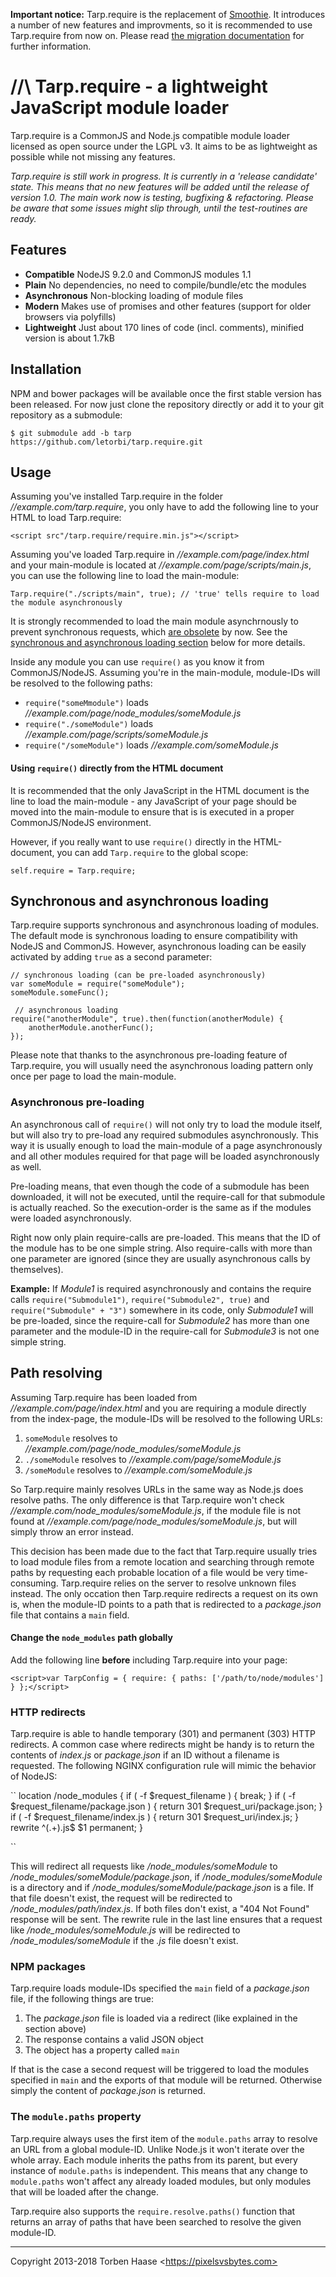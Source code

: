 **Important notice:** Tarp.require is the replacement of [Smoothie](https://github.com/letorbi/tarp.require/tree/smoothie).
It introduces a number of new features and improvments, so it is recommended to use Tarp.require from now on. Please
read [the migration documentation](https://github.com/letorbi/tarp.require/blob/master/doc/migration.md) for further
information.

//\ Tarp.require - a lightweight JavaScript module loader
=========================================================
Tarp.require is a CommonJS and Node.js compatible module loader licensed as open source under the LGPL v3. It aims to be
as lightweight as possible while not missing any features.

*Tarp.require is still work in progress. It is currently in a 'release candidate' state. This means that no
new features will be added until the release of version 1.0. The main work now is testing, bugfixing & refactoring.
Please be aware that some issues might slip through, until the test-routines are ready.*

## Features

* **Compatible** NodeJS 9.2.0 and CommonJS modules 1.1
* **Plain** No dependencies, no need to compile/bundle/etc the modules
* **Asynchronous** Non-blocking loading of module files
* **Modern** Makes use of promises and other features (support for older browsers via polyfills)
* **Lightweight** Just about 170 lines of code (incl. comments), minified version is about 1.7kB

## Installation

NPM and bower packages will be available once the first stable version has been released. For now just clone the
repository directly or add it to your git repository as a submodule:

```
$ git submodule add -b tarp https://github.com/letorbi/tarp.require.git
```

## Usage

Assuming you've installed Tarp.require in the folder *//example.com/tarp.require*, you only
have to add the following line to your HTML to load Tarp.require:

```
<script src"/tarp.require/require.min.js"></script>
```

Assuming you've loaded Tarp.require in *//example.com/page/index.html* and your main-module is located at
*//example.com/page/scripts/main.js*, you can use the following line to load the main-module:

```
Tarp.require("./scripts/main", true); // 'true' tells require to load the module asynchronously
```
It is strongly recommended to load the main module asynchrnously to prevent synchronous requests, which [are obsolete](https://xhr.spec.whatwg.org/#the-open()-method) by now. See the [synchronous and asynchronous loading section](#synchronous-and-asynchronous-loading) below for more details.

Inside any module you can use `require()` as you know it from CommonJS/NodeJS. Assuming you're in the main-module,
module-IDs will be resolved to the following paths:

  * `require("someMmodule")` loads *//example.com/page/node_modules/someModule.js*
  * `require("./someModule")` loads *//example.com/page/scripts/someModule.js*
  * `require("/someModule")` loads *//example.com/someModule.js*
  
#### Using `require()` directly from the HTML document

It is recommended that the only JavaScript in the HTML document is the line to load the main-module - any JavaScript of your page should be moved into the main-module to ensure that is is executed in a proper CommonJS/NodeJS environment.

However, if you really want to use `require()` directly in the HTML-document, you can add `Tarp.require` to the global scope:

```
self.require = Tarp.require;
```

## Synchronous and asynchronous loading

Tarp.require supports synchronous and asynchronous loading of modules. The default mode is synchronous loading to
ensure compatibility with NodeJS and CommonJS. However, asynchronous loading can be easily activated by adding `true` as
a second parameter:

```
// synchronous loading (can be pre-loaded asynchronously)
var someModule = require("someModule");
someModule.someFunc();

 // asynchronous loading
require("anotherModule", true).then(function(anotherModule) {
    anotherModule.anotherFunc();
});
```

Please note that thanks to the asynchronous pre-loading feature of Tarp.require, you will usually need the asynchronous
loading pattern only once per page to load the main-module.

### Asynchronous pre-loading

An asynchronous call of `require()` will not only try to load the module itself, but will also try to pre-load any
required submodules asynchronously. This way it is usually enough to load the main-module of a page asynchronously
and all other modules required for that page will be loaded asynchronously as well.

Pre-loading means, that even though the code of a submodule has been downloaded, it will not be executed, until the
require-call for that submodule is actually reached. So the execution-order is the same as if the modules were loaded
asynchronously.

Right now only plain require-calls are pre-loaded. This means that the ID of the module has to be one simple string.
Also require-calls with more than one parameter are ignored (since they are usually asynchronous calls by themselves).

**Example:** If *Module1* is required asynchronously and contains the require calls `require("Submodule1")`,
`require("Submodule2", true)` and `require("Submodule" + "3")` somewhere in its code, only *Submodule1* will be
pre-loaded, since the require-call for *Submodule2* has more than one parameter and the module-ID in the require-call
for *Submodule3* is not one simple string.

## Path resolving

Assuming Tarp.require has been loaded from *//example.com/page/index.html* and you are requiring a module directly
from the index-page, the module-IDs will be resolved to the following URLs:

 1. `someModule` resolves to *//example.com/page/node_modules/someModule.js*
 2. `./someModule` resolves to *//example.com/page/someModule.js*
 3. `/someModule` resolves to *//example.com/someModule.js*

So Tarp.require mainly resolves URLs in the same way as Node.js does resolve paths. The only difference is that
Tarp.require won't check *//example.com/node_modules/someModule.js*, if the module
file is not found at *//example.com/page/node_modules/someModule.js*, but will simply throw an error instead.

This decision has been made due to the fact that Tarp.require usually tries to load module files from a remote location
and searching through remote paths by requesting each probable location of a file would be very time-consuming.
Tarp.require relies on the server to resolve unknown files instead. The only occation then Tarp.require redirects a
request on its own is, when the module-ID points to a path that is redirected to a *package.json* file that contains a
`main` field.

#### Change the `node_modules` path globally

Add the following line **before** including Tarp.require into your page:

```
<script>var TarpConfig = { require: { paths: ['/path/to/node/modules'] } };</script>
```

### HTTP redirects

Tarp.require is able to handle temporary (301) and permanent (303) HTTP redirects. A common case where redirects might
be handy is to return the contents of *index.js* or *package.json* if an ID without a filename is requested. The following NGINX configuration rule will mimic the behavior of NodeJS:

``
	location /node_modules {
		if ( -f $request_filename ) {
			break;
		}
  if ( -f $request_filename/package.json ) {
			return 301 $request_uri/package.json;
		}
		if ( -f $request_filename/index.js ) {
			return 301 $request_uri/index.js;
		}
		rewrite ^(.+).js$ $1 permanent; 
	}

``

This will redirect all requests like */node_modules/someModule* to */node_modules/someModule/package.json*, if */node_modules/someModule* is a directory and if */node_modules/someModule/package.json* is a file. If that file doesn't exist, the request will be redirected to */node_modules/path/index.js*. If both files don't exist, a "404 Not Found" response will be sent. The rewrite rule in the last line ensures that a request like */node_modules/someModule.js* will be redirected to */node_modules/someModule* if the *.js* file doesn't exist.

### NPM packages

Tarp.require loads module-IDs specified the `main` field of a *package.json* file, if the following things are true:

 1. The *package.json* file is loaded via a redirect (like explained in the section above)
 2. The response contains a valid JSON object 
 3. The object has a property called `main`
 
If that is the case a second request will be triggered to load the modules specified in `main` and the exports of
that module will be returned. Otherwise simply the content of *package.json* is returned.

### The `module.paths` property

Tarp.require always uses the first item of the `module.paths` array to resolve an URL from a global module-ID. Unlike
Node.js it won't iterate over the whole array. Each module inherits the paths from its parent, but every instance of
`module.paths` is independent. This means that any change to `module.paths` won't affect any already loaded modules, but
only modules that will be loaded after the change.

Tarp.require also supports the `require.resolve.paths()` function that returns an array of paths that have been searched
to resolve the given module-ID.

----

Copyright 2013-2018 Torben Haase \<https://pixelsvsbytes.com>
